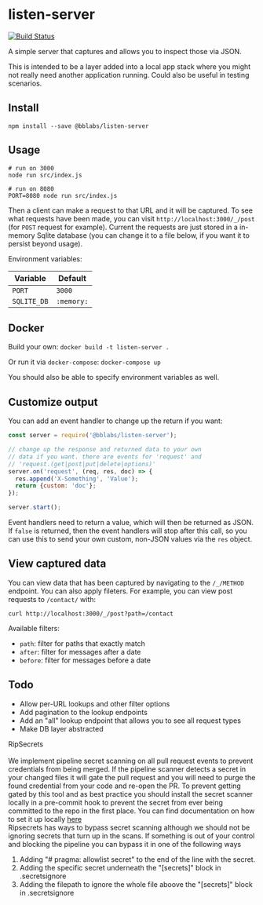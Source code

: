 # listen-server

[![Build Status](https://travis-ci.com/bombbomb/listen-server.svg?token=U5j8RScQzx1HwkBzxicx&branch=master)](https://travis-ci.com/bombbomb/listen-server)

A simple server that captures and allows you to inspect those via JSON.

This is intended to be a layer added into a local app stack where you might not really need another application running. Could also be useful in testing scenarios.

## Install

```
npm install --save @bblabs/listen-server
```

## Usage

```
# run on 3000
node run src/index.js

# run on 8080
PORT=8080 node run src/index.js
```

Then a client can make a request to that URL and it will be captured. To see what requests have been made, you can visit `http://localhost:3000/_/post` (for `POST` request for example). Current the requests are just stored in a in-memory Sqlite database (you can change it to a file below, if you want it to persist beyond usage).

Environment variables:

| Variable | Default |
| -------- | ------- |
| `PORT` | `3000` |
| `SQLITE_DB` | `:memory:` |

## Docker

Build your own: `docker build -t listen-server .`

Or run it via `docker-compose`: `docker-compose up`

You should also be able to specify environment variables as well.

## Customize output

You can add an event handler to change up the return if you want:

```javascript
const server = require('@bblabs/listen-server');

// change up the response and returned data to your own
// data if you want. there are events for 'request' and
// 'request.(get|post|put|delete|options)'
server.on('request', (req, res, doc) => {
  res.append('X-Something', 'Value');
  return {custom: 'doc'};
});

server.start();
```

Event handlers need to return a value, which will then be returned as JSON. If `false` is returned, then the event handlers will stop after this call, so you can use this to send your own custom, non-JSON values via the `res` object.

## View captured data

You can view data that has been captured by navigating to the `/_/METHOD` endpoint. You can also apply fileters. For example, you can view post requests to `/contact/` with:

```
curl http://localhost:3000/_/post?path=/contact
```

Available filters:

* `path`: filter for paths that exactly match
* `after`: filter for messages after a date
* `before`: filter for messages before a date

## Todo

* Allow per-URL lookups and other filter options
* Add pagination to the lookup endpoints
* Add an "all" lookup endpoint that allows you to see all request types
* Make DB layer abstracted

RipSecrets<br><br>
We implement pipeline secret scanning on all pull request events to prevent credentials from being merged. If the pipeline scanner detects a secret in your changed files it will gate the pull request and you will need to purge the found credential from your code and re-open the PR. To prevent getting gated by this tool and as best practice you should install the secret scanner locally in a pre-commit hook to prevent the secret from ever being committed to the repo in the first place. You can find documentation on how to set it up locally [here](https://bombbomb.atlassian.net/wiki/spaces/CORE/pages/2039775312/Pipeline+Secret+Scanner+Local+Setup)<br>
Ripsecrets has ways to bypass secret scanning although we should not be ignoring secrets that turn up in the scans. If something is out of your control and blocking the pipeline you can bypass it in one of the following ways<br>
1. Adding "# pragma: allowlist secret" to the end of the line with the secret.<br>
2. Adding the specific secret underneath the "[secrets]" block in .secretsignore<br>
3. Adding the filepath to ignore the whole file aboove the "[secrets]" block in .secretsignore